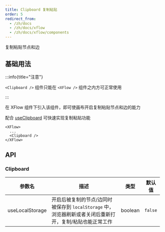 ```yaml
---
title: Clipboard 复制粘贴
order: 5
redirect_from:
  - /zh/docs
  - /zh/docs/xflow
  - /zh/docs/xflow/components
---
```


复制粘贴节点和边

## 基础用法

:::info{title="注意"}

 `<Clipboard />` 组件只能在 `<XFlow />` 组件之内方可正常使用

:::

在 XFlow 组件下引入该组件，即可使画布开启复制粘贴节点和边的能力

配合 [useClipboard](/xflow/hooks/use-clipboard) 可快速实现复制粘贴功能

```tsx
<XFlow>
  ...
  <Clipboard />
</XFlow>
```

<code id="xflow-components-clipboard" src="@/src/xflow/components/clipboard/index.tsx"></code>

## API

### Clipboard

| 参数名 | 描述 | 类型 | 默认值 |
|--------|------|------|-------|
| useLocalStorage| 开启后被复制的节点/边同时被保存到 `localStorage` 中，浏览器刷新或者关闭后重新打开，复制/粘贴也能正常工作 | boolean | `false` |
